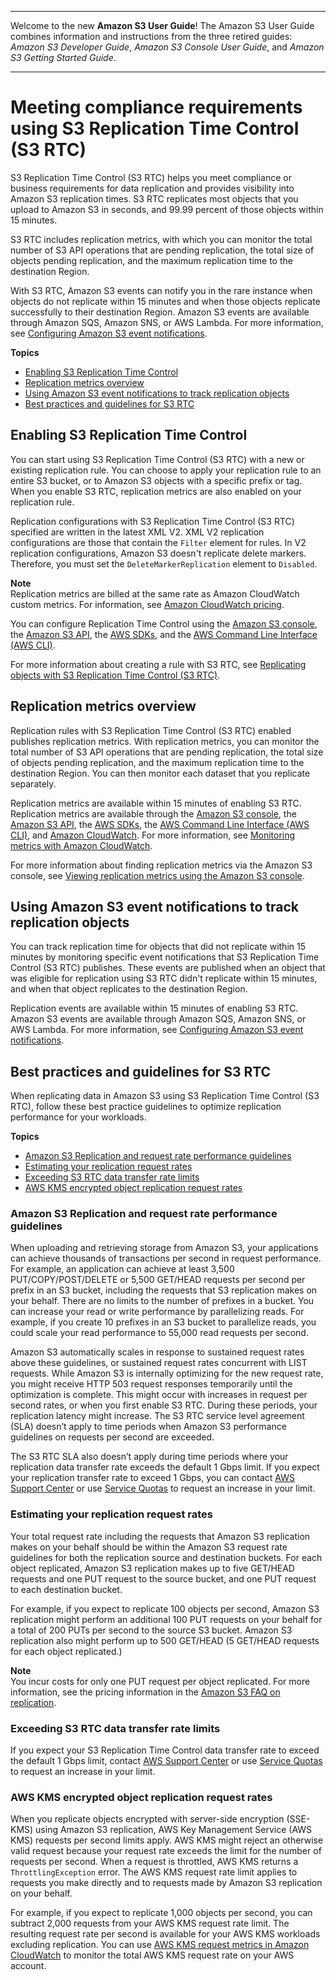 --------

Welcome to the new **Amazon S3 User Guide**\! The Amazon S3 User Guide combines information and instructions from the three retired guides: *Amazon S3 Developer Guide*, *Amazon S3 Console User Guide*, and *Amazon S3 Getting Started Guide*\.

--------

# Meeting compliance requirements using S3 Replication Time Control \(S3 RTC\)<a name="replication-time-control"></a>

S3 Replication Time Control \(S3 RTC\) helps you meet compliance or business requirements for data replication and provides visibility into Amazon S3 replication times\. S3 RTC replicates most objects that you upload to Amazon S3 in seconds, and 99\.99 percent of those objects within 15 minutes\. 

S3 RTC includes replication metrics, with which you can monitor the total number of S3 API operations that are pending replication, the total size of objects pending replication, and the maximum replication time to the destination Region\.

With S3 RTC, Amazon S3 events can notify you in the rare instance when objects do not replicate within 15 minutes and when those objects replicate successfully to their destination Region\. Amazon S3 events are available through Amazon SQS, Amazon SNS, or AWS Lambda\. For more information, see [Configuring Amazon S3 event notifications](NotificationHowTo.md)\.

**Topics**
+ [Enabling S3 Replication Time Control](#enabling-replication-time-control)
+ [Replication metrics overview](#using-replication-metrics)
+ [Using Amazon S3 event notifications to track replication objects](#using-s3-events-to-track-rtc)
+ [Best practices and guidelines for S3 RTC](#rtc-best-practices)

## Enabling S3 Replication Time Control<a name="enabling-replication-time-control"></a>

You can start using S3 Replication Time Control \(S3 RTC\) with a new or existing replication rule\. You can choose to apply your replication rule to an entire S3 bucket, or to Amazon S3 objects with a specific prefix or tag\. When you enable S3 RTC, replication metrics are also enabled on your replication rule\. 

 Replication configurations with S3 Replication Time Control \(S3 RTC\) specified are written in the latest XML V2\. XML V2 replication configurations are those that contain the `Filter` element for rules\. In V2 replication configurations, Amazon S3 doesn't replicate delete markers\. Therefore, you must set the `DeleteMarkerReplication` element to `Disabled`\.

**Note**  
 Replication metrics are billed at the same rate as Amazon CloudWatch custom metrics\. For information, see [Amazon CloudWatch pricing](https://aws.amazon.com/cloudwatch/pricing/)\. 

You can configure Replication Time Control using the [Amazon S3 console](https://console.aws.amazon.com/s3/), the [Amazon S3 API](https://docs.aws.amazon.com/AmazonS3/latest/API/), the [AWS SDKs](https://docs.aws.amazon.com/AmazonS3/latest/userguide/UsingAWSSDK.html), and the [AWS Command Line Interface \(AWS CLI\)](https://docs.aws.amazon.com/cli/latest/reference/)\.

For more information about creating a rule with S3 RTC, see [Replicating objects with S3 Replication Time Control \(S3 RTC\)](replication-walkthrough-5.md)\.

## Replication metrics overview<a name="using-replication-metrics"></a>

Replication rules with S3 Replication Time Control \(S3 RTC\) enabled publishes replication metrics\. With replication metrics, you can monitor the total number of S3 API operations that are pending replication, the total size of objects pending replication, and the maximum replication time to the destination Region\. You can then monitor each dataset that you replicate separately\.

Replication metrics are available within 15 minutes of enabling S3 RTC\. Replication metrics are available through the [Amazon S3 console](https://console.aws.amazon.com/s3/), the [Amazon S3 API](https://docs.aws.amazon.com/AmazonS3/latest/API/), the [AWS SDKs](https://docs.aws.amazon.com/AmazonS3/latest/userguide/UsingAWSSDK.html), the [AWS Command Line Interface \(AWS CLI\)](https://docs.aws.amazon.com/cli/latest/reference/), and [Amazon CloudWatch](https://docs.aws.amazon.com/AmazonCloudWatch/latest/DeveloperGuide/)\. For more information, see [Monitoring metrics with Amazon CloudWatch](cloudwatch-monitoring.md)\.

For more information about finding replication metrics via the Amazon S3 console, see [Viewing replication metrics using the Amazon S3 console](viewing-replication-metrics.md)\.

## Using Amazon S3 event notifications to track replication objects<a name="using-s3-events-to-track-rtc"></a>

You can track replication time for objects that did not replicate within 15 minutes by monitoring specific event notifications that S3 Replication Time Control \(S3 RTC\) publishes\. These events are published when an object that was eligible for replication using S3 RTC didn't replicate within 15 minutes, and when that object replicates to the destination Region\. 

Replication events are available within 15 minutes of enabling S3 RTC\. Amazon S3 events are available through Amazon SQS, Amazon SNS, or AWS Lambda\. For more information, see [Configuring Amazon S3 event notifications](NotificationHowTo.md)\.

## Best practices and guidelines for S3 RTC<a name="rtc-best-practices"></a>

When replicating data in Amazon S3 using S3 Replication Time Control \(S3 RTC\), follow these best practice guidelines to optimize replication performance for your workloads\. 

**Topics**
+ [Amazon S3 Replication and request rate performance guidelines](#rtc-request-rate-performance)
+ [Estimating your replication request rates](#estimating-replication-request-rates)
+ [Exceeding S3 RTC data transfer rate limits](#exceed-rtc-data-transfer-limits)
+ [AWS KMS encrypted object replication request rates](#kms-object-replication-request-rates)

### Amazon S3 Replication and request rate performance guidelines<a name="rtc-request-rate-performance"></a>

When uploading and retrieving storage from Amazon S3, your applications can achieve thousands of transactions per second in request performance\. For example, an application can achieve at least 3,500 PUT/COPY/POST/DELETE or 5,500 GET/HEAD requests per second per prefix in an S3 bucket, including the requests that S3 replication makes on your behalf\. There are no limits to the number of prefixes in a bucket\. You can increase your read or write performance by parallelizing reads\. For example, if you create 10 prefixes in an S3 bucket to parallelize reads, you could scale your read performance to 55,000 read requests per second\. 

Amazon S3 automatically scales in response to sustained request rates above these guidelines, or sustained request rates concurrent with LIST requests\. While Amazon S3 is internally optimizing for the new request rate, you might receive HTTP 503 request responses temporarily until the optimization is complete\. This might occur with increases in request per second rates, or when you first enable S3 RTC\. During these periods, your replication latency might increase\. The S3 RTC service level agreement \(SLA\) doesn’t apply to time periods when Amazon S3 performance guidelines on requests per second are exceeded\. 

The S3 RTC SLA also doesn’t apply during time periods where your replication data transfer rate exceeds the default 1 Gbps limit\. If you expect your replication transfer rate to exceed 1 Gbps, you can contact [AWS Support Center](https://console.aws.amazon.com/support/home#/) or use [Service Quotas](https://docs.aws.amazon.com/general/latest/gr/aws_service_limits.html) to request an increase in your limit\. 

### Estimating your replication request rates<a name="estimating-replication-request-rates"></a>

Your total request rate including the requests that Amazon S3 replication makes on your behalf should be within the Amazon S3 request rate guidelines for both the replication source and destination buckets\. For each object replicated, Amazon S3 replication makes up to five GET/HEAD requests and one PUT request to the source bucket, and one PUT request to each destination bucket\.

For example, if you expect to replicate 100 objects per second, Amazon S3 replication might perform an additional 100 PUT requests on your behalf for a total of 200 PUTs per second to the source S3 bucket\. Amazon S3 replication also might perform up to 500 GET/HEAD \(5 GET/HEAD requests for each object replicated\.\) 

**Note**  
You incur costs for only one PUT request per object replicated\. For more information, see the pricing information in the [Amazon S3 FAQ on replication](https://aws.amazon.com/s3/faqs/#Replication)\. 

### Exceeding S3 RTC data transfer rate limits<a name="exceed-rtc-data-transfer-limits"></a>

If you expect your S3 Replication Time Control data transfer rate to exceed the default 1 Gbps limit, contact [AWS Support Center](https://console.aws.amazon.com/support/home#/) or use [Service Quotas](https://docs.aws.amazon.com/general/latest/gr/aws_service_limits.html) to request an increase in your limit\. 

### AWS KMS encrypted object replication request rates<a name="kms-object-replication-request-rates"></a>

When you replicate objects encrypted with server\-side encryption \(SSE\-KMS\) using Amazon S3 replication, AWS Key Management Service \(AWS KMS\) requests per second limits apply\. AWS KMS might reject an otherwise valid request because your request rate exceeds the limit for the number of requests per second\. When a request is throttled, AWS KMS returns a `ThrottlingException` error\. The AWS KMS request rate limit applies to requests you make directly and to requests made by Amazon S3 replication on your behalf\. 

For example, if you expect to replicate 1,000 objects per second, you can subtract 2,000 requests from your AWS KMS request rate limit\. The resulting request rate per second is available for your AWS KMS workloads excluding replication\. You can use [AWS KMS request metrics in Amazon CloudWatch](https://docs.aws.amazon.com/kms/latest/developerguide/monitoring-cloudwatch.html) to monitor the total AWS KMS request rate on your AWS account\.